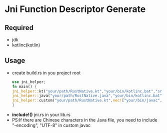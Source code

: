 # Jni Function Descriptor Generate
## Required
 - jdk
 - kotlinc(kotlin)

## Usage
 -  create build.rs in you project root
    ```rust
    use jni_helper;
    fn main() {
    jni_helper::kt("your/path/RustNative.kt","your/bin/kotlinc.bat","src/kt_jni.rs");//kt
    jni_helper::java("your/path/RustNative.java","your/bin/kotlinc.bat","src/java_jni.rs");//java
    jni_helper::custom("your/path/RustNative.kt",vec!["your/bin/javac","-d","classes/java","-encoding","UTF-8"],"src/java_jni.rs");//custom
    }
    ```
 - **include!()** jni.rs in your lib.rs
 - PS:If there are Chinese characters in the Java file, you need to include "-encoding", "UTF-8" in custom javac